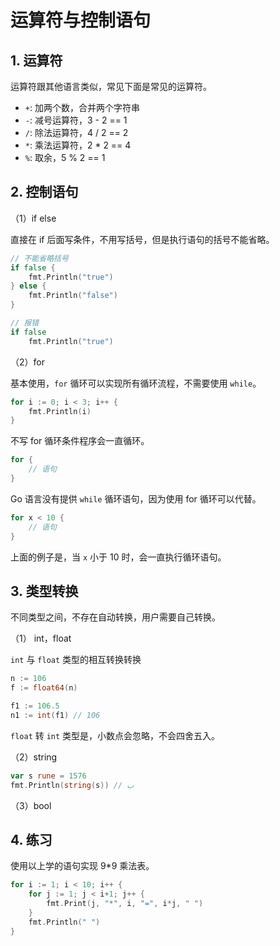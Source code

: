 # 运算符与控制语句

## 1. 运算符

运算符跟其他语言类似，常见下面是常见的运算符。

- `+`: 加两个数，合并两个字符串
- `-`: 减号运算符，3 - 2 == 1
- `/`: 除法运算符，4 / 2 == 2
- `*`: 乘法运算符，2 * 2 == 4
- `%`: 取余，5 % 2 == 1

## 2. 控制语句

（1）if else

直接在 if 后面写条件，不用写括号，但是执行语句的括号不能省略。

```go
// 不能省略括号
if false {
    fmt.Println("true")
} else {
    fmt.Println("false")
}

// 报错
if false 
    fmt.Println("true")
```

（2）for

基本使用，`for` 循环可以实现所有循环流程，不需要使用 `while`。

```go
for i := 0; i < 3; i++ {
    fmt.Println(i)
}
```

不写 for 循环条件程序会一直循环。

```go
for {
    // 语句
}
```

Go 语言没有提供 `while` 循环语句，因为使用 for 循环可以代替。

```go
for x < 10 {
    // 语句
}
```

上面的例子是，当 `x` 小于 10 时，会一直执行循环语句。

## 3. 类型转换

不同类型之间，不存在自动转换，用户需要自己转换。

（1） int，float

`int` 与 `float` 类型的相互转换转换

```go
n := 106
f := float64(n)

f1 := 106.5
n1 := int(f1) // 106
```

`float` 转 `int` 类型是，小数点会忽略，不会四舍五入。

（2）string

```go
var s rune = 1576
fmt.Println(string(s)) // ب
```

（3）bool

## 4. 练习

使用以上学的语句实现 9*9 乘法表。

```go
for i := 1; i < 10; i++ {
    for j := 1; j < i+1; j++ {
        fmt.Print(j, "*", i, "=", i*j, " ")
    }
    fmt.Println(" ")
}
```

<comment-comment/> 
